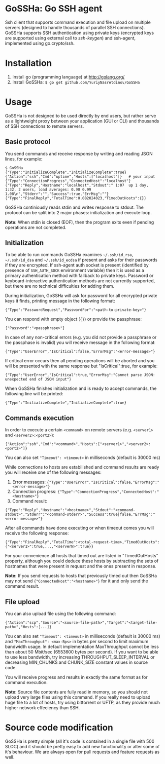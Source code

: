 GoSSHa: Go SSH agent
====================

Ssh client that supports command execution and file upload on multiple servers (designed to handle thousands of parallel SSH connections). GoSSHa supports SSH authentication using private keys (encrypted keys are supported using external call to *ssh-keygen*) and ssh-agent, implemented using go.crypto/ssh.

Installation
============

1. Install go (programming language) at http://golang.org/
2. Install GoSSHa: `$ go get github.com/YuriyNasretdinov/GoSSHa`

Usage
=====

GoSSHa is not designed to be used directly by end users, but rather serve as a lightweight proxy between your application (GUI or CLI) and thousands of SSH connections to remote servers.

## Basic protocol

You send commands and receive response by writing and reading JSON lines, for example:

```
$ GoSSHa
{"Type":"InitializeComplete","InitializeComplete":true}
{"Action":"ssh","Cmd":"uptime","Hosts":["localhost"]}   # your input
{"Type":"ConnectionProgress","ConnectedHost":"localhost"}
{"Type":"Reply","Hostname":"localhost","Stdout":" 1:07  up 1 day,  1:32, 2 users, load averages: 0.90 0.99 1.08\n","Stderr":"","Success":true,"ErrMsg":""}
{"Type":"FinalReply","TotalTime":0.082024023,"TimedOutHosts":{}}
```

GoSSHa continiously reads stdin and writes response to stdout. The protocol can be split into 2 major phases: initialization and execute loop.

**Note:** When stdin is closed (EOF), then the program exits even if pending operations are not completed.

## Initialization

To be able to run commands GoSSHa examines `~/.ssh/id_rsa`, `~/.ssh/id_dsa` and `~/.ssh/id_ecdsa` if present and asks for their passwords if they are encrypted. If ssh-agent auth socket is present (identified by presence of `SSH_AUTH_SOCK` environment variable) then it is used as a primary authentication method with fallback to private keys. Password or keyboard-interactive authentication methods are not currently supported, but there are no technical difficulties for adding them.

During initialization, GoSSHa will ask for password for all encrypted private keys it finds, printing message in the following format:

```
{"Type":"PasswordRequest","PasswordFor":"<path-to-private-key>"}
```

You can respond with empty object (`{}`) or provide the passphrase:

```
{"Password":"<passphrase>"}
```

In case of any non-critical errors (e.g. you did not provide a passphrase or the passphase is invalid) you will receive message in the following format:

```
{"Type":"UserError","IsCritical":false,"ErrorMsg":"<error-message>"}
```

If critical error occurs then all pending operations will be aborted and you will be presented with the same response but "IsCritical":true, for example:

```
{"Type":"UserError","IsCritical":true,"ErrorMsg":"Cannot parse JSON: unexpected end of JSON input"}
```

When GoSSHa finishes initialization and is ready to accept commands, the following line will be printed:

```
{"Type":"InitializeComplete","InitializeComplete":true}
```

## Commands execution

In order to execute a certain `<command>` on remote servers (e.g. `<server1>` and `<server2>:<port2>`):

```
{"Action":"ssh","Cmd":"<command>","Hosts":["<server1>","<server2>:<port2>"]}
```

You can also set `"Timeout": <timeout>` in milliseconds (default is 30000 ms)

While connections to hosts are estabilished and command results are ready you will receive one of the following messages:

1. Error messages: `{"Type":"UserError","IsCritical":false,"ErrorMsg":"<error-message>"}`
2. Connection progress: `{"Type":"ConnectionProgress","ConnectedHost":"<hostname>"}`
3. Command result:

```
{"Type":"Reply","Hostname":"<hostname>","Stdout":"<command-stdout>","Stderr":"<command-stderr>","Success":true|false,"ErrMsg":"<error message>"}
```

After all commands have done executing or when timeout comes you will receive the following response:

```
{"Type":"FinalReply","TotalTime":<total-request-time>,"TimedOutHosts":{"<server1>":true,...,"<serverN>":true}}
```

For your convenience all hosts that timed out are listed in "TimedOutHosts" property, although you could deduce these hosts by subtracting the sets of hostnames that were present in request and the ones present in response.

**Note:** If you send requests to hosts that previously timed out then GoSSHa may not send `{"ConnectedHost":"<hostname>"}` for it and only send the command result.

## File upload

You can also upload file using the following command:

```
{"Action":"scp","Source":"<source-file-path>","Target":"<target-file-path>","Hosts":[...]}
```

You can also set `"Timeout": <timeout>` in milliseconds (default is 30000 ms) and `"MaxThroughput": <max-Bps>` in bytes per second to limit maximum bandwidth usage. In default implementation MaxThroughput cannot be less than about 50 Mbit/sec (6553600 bytes per second). If you want to be able to use less bandwidth, try increasing THROUGHPUT_SLEEP_INTERVAL or decreasing MIN_CHUNKS and CHUNK_SIZE constant values in source code.

You will receive progress and results in exactly the same format as for command execution.

**Note:** Source file contents are fully read in memory, so you should not upload very large files using this command. If you really need to upload huge file to a lot of hosts, try using bittorrent or UFTP, as they provide much higher network effeciency than SSH.

Source code modification
========================

GoSSHa is pretty simple (all it's code is contained in a single file with 500 SLOC) and it should be pretty easy to add new functionality or alter some of it's behaviour. We are always open for pull requests and feature requests as well.
